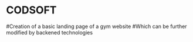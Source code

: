# CODSOFT
#Creation of a basic landing page of a gym website 
#Which can be further modified by backened technologies
